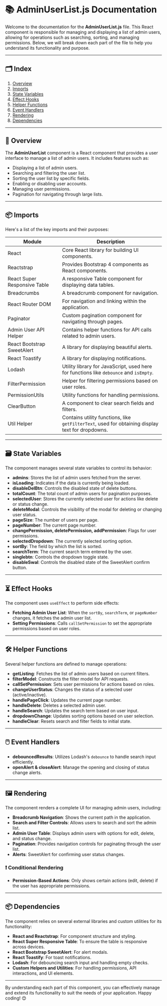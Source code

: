 # 📚 AdminUserList.js Documentation

Welcome to the documentation for the **AdminUserList.js** file. This React component is responsible for managing and displaying a list of admin users, allowing for operations such as searching, sorting, and managing permissions. Below, we will break down each part of the file to help you understand its functionality and purpose.

---

## 🗂️ Index

1. [Overview](#overview)
2. [Imports](#imports)
3. [State Variables](#state-variables)
4. [Effect Hooks](#effect-hooks)
5. [Helper Functions](#helper-functions)
6. [Event Handlers](#event-handlers)
7. [Rendering](#rendering)
8. [Dependencies](#dependencies)

---

## 📝 Overview

The **AdminUserList** component is a React component that provides a user interface to manage a list of admin users. It includes features such as:

- Displaying a list of admin users.
- Searching and filtering the user list.
- Sorting the user list by specific fields.
- Enabling or disabling user accounts.
- Managing user permissions.
- Pagination for navigating through large lists.

---

## 📦 Imports

Here's a list of the key imports and their purposes:

| Module                         | Description                                                                                                        |
|--------------------------------|--------------------------------------------------------------------------------------------------------------------|
| React                          | Core React library for building UI components.                                                                    |
| Reactstrap                      | Provides Bootstrap 4 components as React components.                                                              |
| React Super Responsive Table   | A responsive Table component for displaying data tables.                                                          |
| Breadcrumbs                    | A breadcrumb component for navigation.                                                                            |
| React Router DOM               | For navigation and linking within the application.                                                                |
| Paginator                      | Custom pagination component for navigating through pages.                                                         |
| Admin User API Helper          | Contains helper functions for API calls related to admin users.                                                   |
| React Bootstrap SweetAlert     | A library for displaying beautiful alerts.                                                                        |
| React Toastify                 | A library for displaying notifications.                                                                           |
| Lodash                         | Utility library for JavaScript, used here for functions like `debounce` and `isEmpty`.                            |
| FilterPermission               | Helper for filtering permissions based on user roles.                                                             |
| PermissionUtils                | Utility functions for handling permissions.                                                                       |
| ClearButton                    | A component to clear search fields and filters.                                                                   |
| Util Helper                    | Contains utility functions, like `getFilterText`, used for obtaining display text for dropdowns.                  |

---

## 🗃️ State Variables

The component manages several state variables to control its behavior:

- **admins**: Stores the list of admin users fetched from the server.
- **isLoading**: Indicates if the data is currently being loaded.
- **disableDelBtn**: Controls the disabled state of delete buttons.
- **totalCount**: The total count of admin users for pagination purposes.
- **selectedUser**: Stores the currently selected user for actions like delete or status change.
- **deleteModal**: Controls the visibility of the modal for deleting or changing user status.
- **pageSize**: The number of users per page.
- **pageNumber**: The current page number.
- **changePermission, deletePermission, addPermission**: Flags for user permissions.
- **selectedDropdown**: The currently selected sorting option.
- **sortBy**: The field by which the list is sorted.
- **searchTerm**: The current search term entered by the user.
- **singlebtn**: Controls the dropdown toggle state.
- **disableSwal**: Controls the disabled state of the SweetAlert confirm button.

---

## ⏳ Effect Hooks

The component uses `useEffect` to perform side effects:

- **Fetching Admin User List**: When the `sortBy`, `searchTerm`, or `pageNumber` changes, it fetches the admin user list.
- **Setting Permissions**: Calls `callSetPermission` to set the appropriate permissions based on user roles.

---

## 🛠️ Helper Functions

Several helper functions are defined to manage operations:

- **getListing**: Fetches the list of admin users based on current filters.
- **filterModel**: Constructs the filter model for API requests.
- **callSetPermission**: Sets user permissions for actions based on roles.
- **changeUserStatus**: Changes the status of a selected user (active/inactive).
- **handlePageClick**: Updates the current page number.
- **handleDelete**: Deletes a selected admin user.
- **handleSearch**: Updates the search term based on user input.
- **dropdownChange**: Updates sorting options based on user selection.
- **handleClear**: Resets search and filter fields to initial state.

---

## 🖱️ Event Handlers

- **debouncedResults**: Utilizes Lodash's `debounce` to handle search input efficiently.
- **openAlert & closeAlert**: Manage the opening and closing of status change alerts.

---

## 🖼️ Rendering

The component renders a complete UI for managing admin users, including:

- **Breadcrumb Navigation**: Shows the current path in the application.
- **Search and Filter Controls**: Allows users to search and sort the admin list.
- **Admin User Table**: Displays admin users with options for edit, delete, and status change.
- **Pagination**: Provides navigation controls for paginating through the user list.
- **Alerts**: SweetAlert for confirming user status changes.

### ❗ Conditional Rendering

- **Permission-Based Actions**: Only shows certain actions (edit, delete) if the user has appropriate permissions.

---

## 📦 Dependencies

The component relies on several external libraries and custom utilities for its functionality:

- **React and Reactstrap**: For component structure and styling.
- **React Super Responsive Table**: To ensure the table is responsive across devices.
- **React Bootstrap SweetAlert**: For alert modals.
- **React Toastify**: For toast notifications.
- **Lodash**: For debouncing search input and handling empty checks.
- **Custom Helpers and Utilities**: For handling permissions, API interactions, and UI elements.

---

By understanding each part of this component, you can effectively manage and extend its functionality to suit the needs of your application. Happy coding! 😊